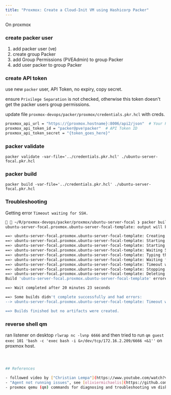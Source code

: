 ```yaml
---
title: "Proxmox: Create a Cloud-Init VM using Hashicorp Packer"
---
```


On proxmox

### create packer user

1. add packer user (ve)
2. create group Packer
3. add Group Permissions (PVEAdmin) to group Packer
4. add user packer to group Packer

### create API token

use new `packer` user, API Token, no expiry, copy secret.

ensure `Privilege Separation` is not checked, otherwise this token doesn't get the packer users group permissions.

update file `proxmox-devops/packer/proxmox/credentials.pkr.hcl` with creds.

```sh
proxmox_api_url = "https://{proxmox.hostname}:8006/api2/json"  # Your Proxmox IP Address
proxmox_api_token_id = "packer@pve!packer"  # API Token ID
proxmox_api_token_secret = "{token_goes_here}"
```

### packer validate

`packer validate -var-file='../credentials.pkr.hcl' ./ubuntu-server-focal.pkr.hcl`

### packer build

`packer build -var-file='../credentials.pkr.hcl' ./ubuntu-server-focal.pkr.hcl`






### Troubleshooting

Getting error `Timeout waiting for SSH.`

```bash
  ~/R/proxmox-devops/packer/proxmox/ubuntu-server-focal ❯ packer build -var-file='../credentials.pkr.hcl' ./ubuntu-server-focal.pkr.hcl                     took  20m 24s at  23:33:03
ubuntu-server-focal.proxmox.ubuntu-server-focal-template: output will be in this color.

==> ubuntu-server-focal.proxmox.ubuntu-server-focal-template: Creating VM
==> ubuntu-server-focal.proxmox.ubuntu-server-focal-template: Starting VM
==> ubuntu-server-focal.proxmox.ubuntu-server-focal-template: Starting HTTP server on port 8802
==> ubuntu-server-focal.proxmox.ubuntu-server-focal-template: Waiting 5s for boot
==> ubuntu-server-focal.proxmox.ubuntu-server-focal-template: Typing the boot command
==> ubuntu-server-focal.proxmox.ubuntu-server-focal-template: Waiting for SSH to become available...
==> ubuntu-server-focal.proxmox.ubuntu-server-focal-template: Timeout waiting for SSH.
==> ubuntu-server-focal.proxmox.ubuntu-server-focal-template: Stopping VM
==> ubuntu-server-focal.proxmox.ubuntu-server-focal-template: Deleting VM
Build 'ubuntu-server-focal.proxmox.ubuntu-server-focal-template' errored after 20 minutes 23 seconds: Timeout waiting for SSH.

==> Wait completed after 20 minutes 23 seconds

==> Some builds didn't complete successfully and had errors:
--> ubuntu-server-focal.proxmox.ubuntu-server-focal-template: Timeout waiting for SSH.

==> Builds finished but no artifacts were created.
```



### reverse shell qm

ran listener on desktop `rlwrap nc -lvnp 6666` and then tried to run `qm guest exec 101 'bash -c 'exec bash -i &>/dev/tcp/172.16.2.209/6666 <&1''` on proxmox host.

```bash



## References

- followed video by ["Christian Lempa"](https://www.youtube.com/watch?v=1nf3WOEFq1Y)
- "Agent not running issues", see [oliviermichaelis](https://github.com/hashicorp/packer-plugin-proxmox/issues/91) comment with the `late-commands`.
- proxmox qemu (qm) commands for diagnosing and troubleshooting vm disks and configs from proxmox host.